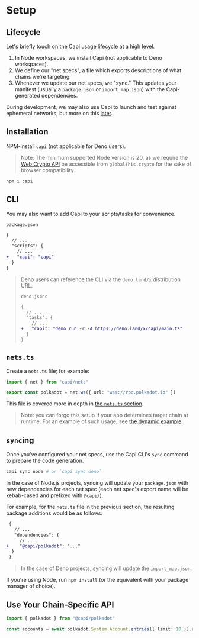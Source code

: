 # Setup

## Lifecycle

Let's briefly touch on the Capi usage lifecycle at a high level.

1. In Node workspaces, we install Capi (not applicable to Deno workspaces).
2. We define our "net specs", a file which exports descriptions of what chains
   we're targeting.
3. Whenever we update our net specs, we "sync." This updates your manifest
   (usually a `package.json` or `import_map.json`) with the Capi-generated
   dependencies.

During development, we may also use Capi to launch and test against ephemeral
networks, but more on this [later](./development_nets).

## Installation

NPM-install `capi` (not applicable for Deno users).

> Note: The minimum supported Node version is 20, as we require the
> [Web Crypto API](https://nodejs.org/docs/latest-v20.x/api/webcrypto.html#web-crypto-api)
> be accessible from `globalThis.crypto` for the sake of browser compatibility.

```sh
npm i capi
```

## CLI

You may also want to add Capi to your scripts/tasks for convenience.

`package.json`

```diff
{
  // ...
  "scripts": {
    // ...
+   "capi": "capi"
  }
}
```

> Deno users can reference the CLI via the `deno.land/x` distribution URL.
>
> `deno.jsonc`
>
> ```diff
> {
>   // ...
>   "tasks": {
>     // ...
> +   "capi": "deno run -r -A https://deno.land/x/capi/main.ts"
>   }
> }
> ```

## `nets.ts`

Create a `nets.ts` file; for example:

```ts
import { net } from "capi/nets"

export const polkadot = net.ws({ url: "wss://rpc.polkadot.io" })
```

This file is covered more in depth in [the `nets.ts` section](./net_specs).

> Note: you can forgo this setup if your app determines target chain at runtime.
> For an example of such usage, see
> [the dynamic example](https://github.com/paritytech/capi/blob/main/examples/dynamic.eg.ts).

## `sync`ing

Once you've configured your net specs, use the Capi CLI's `sync` command to
prepare the code generation.

```sh
capi sync node # or `capi sync deno`
```

In the case of Node.js projects, syncing will update your `package.json` with
new dependencies for each net spec (each net spec's export name will be
kebab-cased and prefixed with `@capi/`).

For example, for the `nets.ts` file in the previous section, the resulting
package additions would be as follows:

```diff
 {
   // ...
   "dependencies": {
     // ...
+    "@capi/polkadot": "..."
  }
 }
```

> In the case of Deno projects, syncing will update the `import_map.json`.

If you're using Node, run `npm install` (or the equivalent with your package
manager of choice).

## Use Your Chain-Specific API

```ts
import { polkadot } from "@capi/polkadot"

const accounts = await polkadot.System.Account.entries({ limit: 10 }).run()
```
